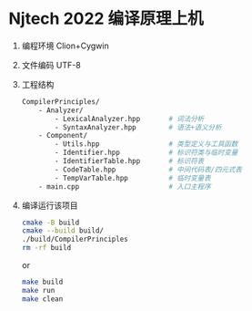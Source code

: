 #  Njtech 2022 编译原理上机

1. 编程环境 Clion+Cygwin

2. 文件编码 UTF-8

3. 工程结构

   ```bash
   CompilerPrinciples/
       - Analyzer/
           - LexicalAnalyzer.hpp       # 词法分析
           - SyntaxAnalyzer.hpp        # 语法+语义分析
       - Component/
           - Utils.hpp                 # 类型定义与工具函数
           - Identifier.hpp            # 标识符类与临时变量
           - IdentifierTable.hpp       # 标识符表
           - CodeTable.hpp             # 中间代码表/四元式表
           - TempVarTable.hpp          # 临时变量表
       - main.cpp                      # 入口主程序
   ```

4. 编译运行该项目

   ```bash
   cmake -B build
   cmake --build build/
   ./build/CompilerPrinciples 
   rm -rf build
   ```
   
   or

   ```bash
   make build
   make run
   make clean
   ```
